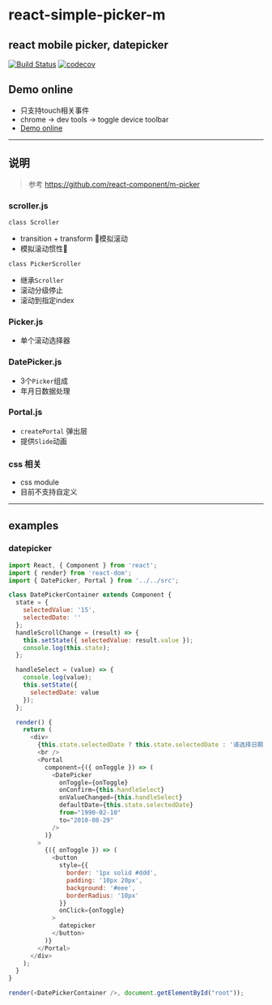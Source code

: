 # react-simple-picker-m
react mobile picker, datepicker
---
[![Build Status](https://travis-ci.org/hanpei/react-simple-picker-m.svg?branch=master)](https://travis-ci.org/hanpei/react-simple-picker-m)
[![codecov](https://codecov.io/gh/hanpei/react-simple-picker-m/branch/master/graph/badge.svg)](https://codecov.io/gh/hanpei/react-simple-picker-m)


## Demo online
* 只支持touch相关事件
* chrome -> dev tools -> toggle device toolbar
* [Demo online](https://hanpei.github.io/react-simple-picker-m/)

---

## 说明
> 参考 https://github.com/react-component/m-picker

### scroller.js

`class Scroller`
* transition + transform 模拟滚动
* 模拟滚动惯性

`class PickerScroller`
* 继承`Scroller`
* 滚动分级停止
* 滚动到指定index

### Picker.js
* 单个滚动选择器

### DatePicker.js
* 3个`Picker`组成
* 年月日数据处理

### Portal.js
* `createPortal` 弹出层
* 提供`Slide`动画

### css 相关
* css module 
* 目前不支持自定义

---

## examples

### datepicker
``` javascript
import React, { Component } from 'react';
import { render} from 'react-dom';
import { DatePicker, Portal } from '../../src';

class DatePickerContainer extends Component {
  state = {
    selectedValue: '15',
    selectedDate: ''
  };
  handleScrollChange = (result) => {
    this.setState({ selectedValue: result.value });
    console.log(this.state);
  };

  handleSelect = (value) => {
    console.log(value);
    this.setState({
      selectedDate: value
    });
  };

  render() {
    return (
      <div>
        {this.state.selectedDate ? this.state.selectedDate : '请选择日期'}
        <br />
        <Portal
          component={({ onToggle }) => (
            <DatePicker
              onToggle={onToggle}
              onConfirm={this.handleSelect}
              onValueChanged={this.handleSelect}
              defaultDate={this.state.selectedDate}
              from="1990-02-10"
              to="2010-08-29"
            />
          )}
        >
          {({ onToggle }) => (
            <button
              style={{
                border: '1px solid #ddd',
                padding: '10px 20px',
                background: '#eee',
                borderRadius: '10px'
              }}
              onClick={onToggle}
            >
              datepicker
            </button>
          )}
        </Portal>
      </div>
    );
  }
}

render(<DatePickerContainer />, document.getElementById("root"));
```